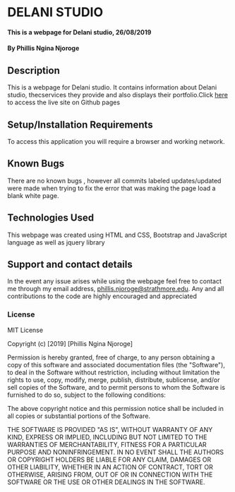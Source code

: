 # DELANI STUDIO
#### This is a webpage for Delani studio, 26/08/2019
#### By Phillis Ngina Njoroge
## Description
This is a webpage for Delani studio. It contains information about Delani studio, thecservices they provide and also displays their portfolio.Click <a href="https://ngina07.github.io/delani-studio/">here</a> to access the live site on Github pages


## Setup/Installation Requirements
To access this application you will require a browser and working network.
## Known Bugs
There are no known bugs , however all commits labeled updates/updated were made when trying to fix the error that was making the page load a blank white page.
## Technologies Used
This webpage was created using HTML and CSS, Bootstrap and JavaScript language as well as jquery library
## Support and contact details
In the event any issue arises while using the webpage feel free to contact me through my email address, phillis.njoroge@strathmore.edu. Any and all contributions to the code are highly encouraged and appreciated 
### License
MIT License

Copyright (c) [2019] [Phillis Ngina Njoroge]

Permission is hereby granted, free of charge, to any person obtaining a copy
of this software and associated documentation files (the "Software"), to deal
in the Software without restriction, including without limitation the rights
to use, copy, modify, merge, publish, distribute, sublicense, and/or sell
copies of the Software, and to permit persons to whom the Software is
furnished to do so, subject to the following conditions:

The above copyright notice and this permission notice shall be included in all
copies or substantial portions of the Software.

THE SOFTWARE IS PROVIDED "AS IS", WITHOUT WARRANTY OF ANY KIND, EXPRESS OR
IMPLIED, INCLUDING BUT NOT LIMITED TO THE WARRANTIES OF MERCHANTABILITY,
FITNESS FOR A PARTICULAR PURPOSE AND NONINFRINGEMENT. IN NO EVENT SHALL THE
AUTHORS OR COPYRIGHT HOLDERS BE LIABLE FOR ANY CLAIM, DAMAGES OR OTHER
LIABILITY, WHETHER IN AN ACTION OF CONTRACT, TORT OR OTHERWISE, ARISING FROM,
OUT OF OR IN CONNECTION WITH THE SOFTWARE OR THE USE OR OTHER DEALINGS IN THE
SOFTWARE.

